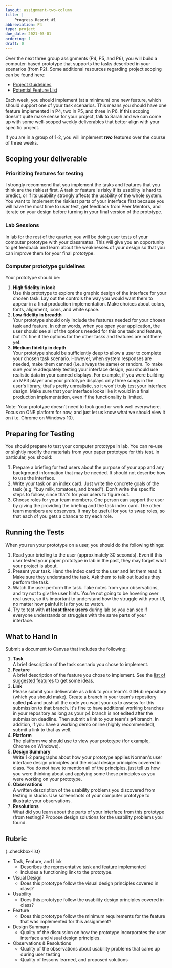 ```yaml
---
layout: assignment-two-column
title: |
    Progress Report #1
abbreviation: P4
type: project
due_date: 2021-03-01
ordering: 1 
draft: 0
---
```


Over the next three group assignments (P4, P5, and P6), you will build a computer-based prototype that supports the tasks described in your scenarios (from P2). Some additional resources regarding project scoping can be found here:

* [Project Guidelines](/winter2021/project-description/)
* [Potential Feature List](/winter2021/project-components/)

Each week, you should implement (at a minimum) one new feature, which should support one of your task scenarios. This means you should have one feature implemented in P4, two in P5, and three in P6. If this scoping doesn't quite make sense for your project, talk to Sarah and we can come up with some well-scoped weekly deliverables that better align with your specific project.

If you are in a group of 1-2, you will implement ***two*** features over the course of three weeks.

## Scoping your deliverable

### Prioritizing features for testing
I strongly recommend that you implement the tasks and features that you think are the riskiest first. A task or feature is risky if its usability is hard to predict, or if its usability strongly affects the usability of the whole system. You want to implement the riskiest parts of your interface first because you will have the most time to user test, get feedback from Peer Mentors, and iterate on your design before turning in your final version of the prototype.

### Lab Sessions
In lab for the rest of the quarter, you will be doing user tests of your computer prototype with your classmates. This will give you an opportunity to get feedback and learn about the weaknesses of your design so that you can improve them for your final prototype.

### Computer prototype guidelines
Your prototype should be:

1. **High fidelity in look**<br>Use this prototype to explore the graphic design of the interface for your chosen task. Lay out the controls the way you would want them to appear in a final production implementation. Make choices about colors, fonts, alignment, icons, and white space.
2. **Low fidelity in breadth**<br>Your prototype should only include the features needed for your chosen task and feature. In other words, when you open your application, the user should see all of the options needed for this one task and feature, but it's fine if the options for the other tasks and features are not there yet.
3. **Medium fidelity in depth**<br>Your prototype should be sufficiently deep to allow a user to complete your chosen task scenario. However, when system responses are needed, make them canned (i.e. always the same) or random. To make sure you're adequately testing your interface design, you should use realistic data in your canned displays. For example, if you were building an MP3 player and your prototype displays only three songs in the user's library, that's pretty unrealistic, so it won't truly test your interface design. Make sure that your interface looks like it would in a final production implementation, even if the functionality is limited.

Note: Your prototype doesn't need to look good or work well everywhere. Focus on ONE platform for now, and just let us know what we should view it on (i.e. Chrome on Windows 10). 


## Preparing for Testing
You should prepare to test your computer prototype in lab. You can re-use or slightly modify the materials from your paper prototype for this test. In particular, you should:

1. Prepare a briefing for test users about the purpose of your app and any background information that may be needed. It should not describe how to use the interface.
2. Write your task on an index card. Just write the concrete goals of the task (e.g. "buy milk, tomatoes, and bread"). Don't write the specific steps to follow, since that's for your users to figure out. 
3. Choose roles for your team members. One person can support the user by giving the providing the briefing and the task index card. The other team members are observers. It may be useful for you to swap roles, so that each of you gets a chance to try each role.

## Running the Tests
When you run your prototype on a user, you should do the following things:

1. Read your briefing to the user (approximately 30 seconds). Even if this user tested your paper prototype in lab in the past, they may forget what your project is about. 
2. Present your task. Hand the index card to the user and let them read it. Make sure they understand the task. Ask them to talk out loud as they perform the task.
3. Watch the user perform the task. Take notes from your observations, and try not to giv the user hints. You’re not going to be hovering over real users, so it’s important to understand how the struggle with your UI, no matter how painful it is for you to watch.
4. Try to test with **at least three users** during lab so you can see if everyone understands or struggles with the same parts of your interface.
 

## What to Hand In
Submit a document to Canvas that includes the following:

1. **Task**<br> A brief description of the task scenario you chose to implement.
2. **Feature**<br> A brief description of the feature you chose to implement. See the [list of suggested features](/winter2021/project-components/) to get some ideas.
3. **Link**<br>Please submit your deliverable as a link to your team's GitHub repository (which you should make). Create a branch in your team's repository called **p4** and push all the code you want your us to assess for this submission to that branch. It's fine to have additional working branches in your repository as long as your p4 branch is not edited after the submission deadline. Then submit a link to your team's **p4** branch. In addition, if you have a working demo online (highly recommended), submit a link to that as well.
4. **Platform**<br>The platform we should use to view your prototype (for example, Chrome on Windows).
5. **Design Summary**<br>Write 1-2 paragraphs about how your prototype applies Norman's user interface design principles and the visual design principles covered in class. You do not have to mention all of the principles, just tell us how you were thinking about and applying some these principles as you were working on your prototype.
6. **Observations**<br>A written description of the usability problems you discovered from testing in studio. Use screenshots of your computer prototype to illustrate your observations.
7. **Resolutions**<br>What did you learn about the parts of your interface from this prototype (from testing)? Propose design solutions for the usability problems you found.

## Rubric

{:.checkbox-list}
* Task, Feature, and Link
   * Describes the representative task and feature implemented
   * Includes a functioning link to the prototype.
* Visual Design
   * Does this prototype follow the visual design principles covered in class?
* Usability
   * Does this prototype follow the usability design principles covered in class?
* Feature
   * Does this prototype follow the minimum requirements for the feature that was implemented for this assignment?
* Design Summary
   * Quality of the discussion on how the prototype incorporates the user interface and visual design principles.
* Observations & Resolutions 
   * Quality of the observations about usability problems that came up during user testing
   * Quality of lessons learned, and proposed solutions